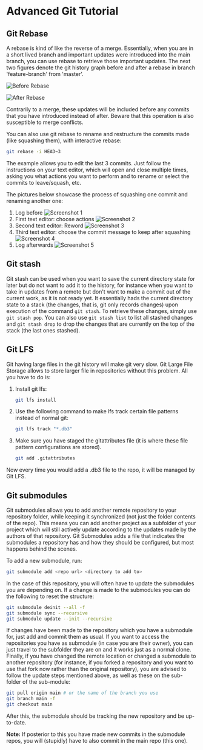 # Advanced Git Tutorial

## Git Rebase

A rebase is kind of like the reverse of a merge. Essentially, when you are in a short lived branch and important updates were introduced into the main branch, you can use rebase to retrieve those important updates. The next two figures denote the git history graph before and after a rebase in branch 'feature-branch' from 'master'.

![Before Rebase](../assets/git_tutorial/rebase.svg)

![After Rebase](../assets/git_tutorial/rebase2.svg)

Contrarily to a merge, these updates will be included before any commits that you have introduced instead of after. Beware that this operation is also susceptible to merge conflicts.

You can also use git rebase to rename and restructure the commits made (like squashing them), with interactive rebase:
```sh
git rebase -i HEAD~3
```
The example allows you to edit the last 3 commits. Just follow the instructions on your text editor, which will open and close multiple times, asking you what actions you want to perform and to rename or select the commits to leave/squash, etc.

The pictures below showcase the process of squashing one commit and renaming another one:
1. Log before
    ![Screenshot 1](../assets/git_advanced_tutorial/Screenshot%20from%202024-02-13%2017-10-39.png)
2. First text editor: choose actions
    ![Screenshot 2](../assets/git_advanced_tutorial/Screenshot%20from%202024-02-13%2017-11-28.png)
3. Second text editor: Reword
    ![Screenshot 3](../assets/git_advanced_tutorial/Screenshot%20from%202024-02-13%2017-11-51.png)
4. Third text editor: choose the commit message to keep after squashing
    ![Screenshot 4](../assets/git_advanced_tutorial/Screenshot%20from%202024-02-13%2017-12-11.png)
5. Log afterwards
    ![Screenshot 5](../assets/git_advanced_tutorial/Screenshot%20from%202024-02-13%2017-12-18.png)


## Git stash

Git stash can be used when you want to save the current directory state for later but do not want to add it to the history, for instance when you want to take in updates from a remote but don't want to make a commit out of the current work, as it is not ready yet. It essentially hads the current directory state to a stack (the changes, that is, git only records changes) upon execution of the command ```git stash```. To retrieve these changes, simply use ```git stash pop```. You can also use ```git stash list``` to list all stashed changes and ```git stash drop``` to drop the changes that are currently on the top of the stack (the last ones stashed).

## Git LFS

Git having large files in the git history will make git very slow. Git Large File Storage allows to store larger file in repositories without this problem. All you have to do is:

1. Install git lfs:
    ```sh
    git lfs install
    ```
2. Use the following command to make lfs track certain file patterns instead of normal git:
    ```sh
    git lfs track "*.db3"
    ```
3. Make sure you have staged the gitattributes file (it is where these file pattern configurations are stored).
    ```sh
    git add .gitattributes
    ```

Now every time you would add a .db3 file to the repo, it will be managed by Git LFS.

## Git submodules

Git submodules allows you to add another remote repository to your repository folder, while keeping it synchronized (not just the folder contents of the repo). This means you can add another project as a subfolder of your project which will still actively update according to the updates made by the authors of that repository. Git Submodules adds a file that indicates the submodules a repository has and how they should be configured, but most happens behind the scenes. 

To add a new submodule, run:

```sh
git submodule add <repo url> <directory to add to>
```

In the case of this repository, you will often have to update the submodules you are depending on. If a change is made to the submodules you can do the following to reset the structure:

```sh
git submodule deinit --all -f 
git submodule sync --recursive
git submodule update --init --recursive
```

If changes have been made to the repository which you have a submodule for, just add and commit them as usual. If you want to access the repositories you have as submodule (in case you are their owner), you can just travel to the subfolder they are on and it works just as a normal clone. Finally, if you have changed the remote location or changed a submodule to another repository (for instance, if you forked a repository and you want to use that fork now rather than the original repository), you are advised to follow the update steps mentioned above, as well as these on the sub-folder of the sub-module:

```sh
git pull origin main # or the name of the branch you use
git branch main -f
git checkout main
```
After this, the submodule should be tracking the new repository and be up-to-date.

**Note:** If posterior to this you have made new commits in the submodule repos, you will (stupidly) have to also commit in the main repo (this one).

